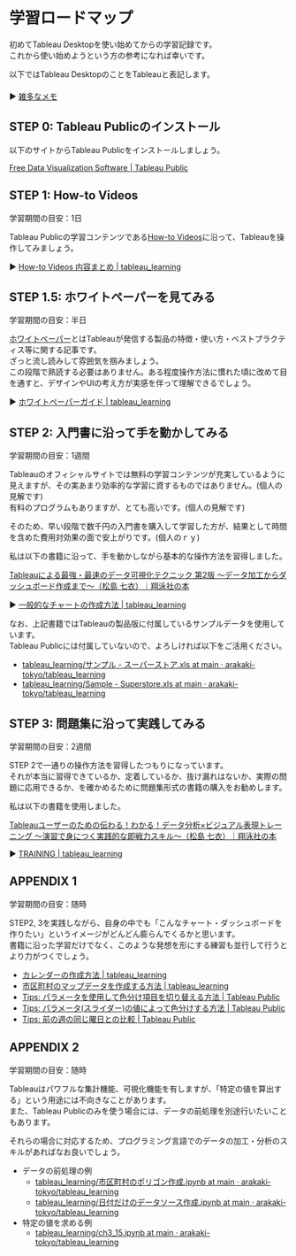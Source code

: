 # 学習ロードマップ
初めてTableau Desktopを使い始めてからの学習記録です。  
これから使い始めようという方の参考になれば幸いです。

以下ではTableau DesktopのことをTableauと表記します。  　  
　  
▶ [雑多なメモ](./memo)

## STEP 0: Tableau Publicのインストール
以下のサイトからTableau Publicをインストールしましょう。

[Free Data Visualization Software \| Tableau Public](https://public.tableau.com/s/)

## STEP 1: How-to Videos
学習期間の目安：1日

Tableau Publicの学習コンテンツである[How\-to Videos](https://public.tableau.com/en-us/s/resources)に沿って、Tableauを操作してみましょう。

▶ [How\-to Videos 内容まとめ \| tableau\_learning](https://arakaki-tokyo.github.io/tableau_learning/How-to_Videos)

## STEP 1.5: ホワイトペーパーを見てみる
学習期間の目安：半日

[ホワイトペーパー](https://www.tableau.com/ja-jp/learn/whitepapers)とはTableauが発信する製品の特徴・使い方・ベストプラクティス等に関する記事です。  
ざっと流し読みして雰囲気を掴みましょう。  
この段階で熟読する必要はありません。ある程度操作方法に慣れた頃に改めて目を通すと、デザインやUIの考え方が実感を伴って理解できるでしょう。

▶ [ホワイトペーパーガイド \| tableau\_learning](https://arakaki-tokyo.github.io/tableau_learning/white-paper_guide)

## STEP 2: 入門書に沿って手を動かしてみる
学習期間の目安：1週間

Tableauのオフィシャルサイトでは無料の学習コンテンツが充実しているように見えますが、その実あまり効率的な学習に資するものではありません。(個人の見解です)  
有料のプログラムもありますが、とても高いです。(個人の見解です)

そのため、早い段階で数千円の入門書を購入して学習した方が、結果として時間を含めた費用対効果の面で安上がりです。(個人のｒｙ)

私は以下の書籍に沿って、手を動かしながら基本的な操作方法を習得しました。

[Tableauによる最強・最速のデータ可視化テクニック 第2版 ～データ加工からダッシュボード作成まで～（松島 七衣）｜翔泳社の本](https://www.shoeisha.co.jp/book/detail/9784798173306)

▶ [一般的なチャートの作成方法 \| tableau\_learning](https://arakaki-tokyo.github.io/tableau_learning/%E4%B8%80%E8%88%AC%E7%9A%84%E3%81%AA%E3%83%81%E3%83%A3%E3%83%BC%E3%83%88)

なお、上記書籍ではTableauの製品版に付属しているサンプルデータを使用しています。  
Tableau Publicには付属していないので、よろしければ以下をご活用ください。

- [tableau\_learning/サンプル \- スーパーストア\.xls at main · arakaki\-tokyo/tableau\_learning](https://github.com/arakaki-tokyo/tableau_learning/blob/main/data/%E3%82%B5%E3%83%B3%E3%83%97%E3%83%AB%20-%20%E3%82%B9%E3%83%BC%E3%83%91%E3%83%BC%E3%82%B9%E3%83%88%E3%82%A2.xls)
- [tableau\_learning/Sample \- Superstore\.xls at main · arakaki\-tokyo/tableau\_learning](https://github.com/arakaki-tokyo/tableau_learning/blob/main/data/Sample%20-%20Superstore.xls)
## STEP 3: 問題集に沿って実践してみる
学習期間の目安：2週間

STEP 2で一通りの操作方法を習得したつもりになっています。  
それが本当に習得できているか、定着しているか、抜け漏れはないか、実際の問題に応用できるか、を確かめるために問題集形式の書籍の購入をお勧めします。

私は以下の書籍を使用しました。

[Tableauユーザーのための伝わる！わかる！データ分析×ビジュアル表現トレーニング ～演習で身につく実践的な即戦力スキル～（松島 七衣）｜翔泳社の本](https://www.shoeisha.co.jp/book/detail/9784798169910)

▶ [TRAINING \| tableau\_learning](https://arakaki-tokyo.github.io/tableau_learning/training/#cp0_5)


## APPENDIX 1
学習期間の目安：随時

STEP2, 3を実践しながら、自身の中でも「こんなチャート・ダッシュボードを作りたい」というイメージがどんどん膨らんでくるかと思います。  
書籍に沿った学習だけでなく、このような発想を形にする練習も並行して行うとより力がつくでしょう。

- [カレンダーの作成方法 \| tableau\_learning](https://arakaki-tokyo.github.io/tableau_learning/%E3%82%AB%E3%83%AC%E3%83%B3%E3%83%80%E3%83%BC%E3%81%AE%E4%BD%9C%E6%88%90%E6%96%B9%E6%B3%95/)
- [市区町村のマップデータを作成する方法 \| tableau\_learning](https://arakaki-tokyo.github.io/tableau_learning/%E5%B8%82%E5%8C%BA%E7%94%BA%E6%9D%91%E3%81%AE%E3%83%9E%E3%83%83%E3%83%97%E3%83%87%E3%83%BC%E3%82%BF)
- [Tips: パラメータを使用して色分け項目を切り替える方法 \| Tableau Public](https://public.tableau.com/app/profile/.33622291/viz/Tips_16583060444810/2)
- [Tips: パラメータ\(スライダー\)の値によって色分けする方法 \| Tableau Public](https://public.tableau.com/app/profile/.33622291/viz/Tips_16583674842780/sheet0)
- [Tips: 前の週の同じ曜日との比較 \| Tableau Public](https://public.tableau.com/app/profile/.33622291/viz/Tips_16587259523910/sheet0)


## APPENDIX 2
学習期間の目安：随時

Tableauはパワフルな集計機能、可視化機能を有しますが、「特定の値を算出する」という用途には不向きなことがあります。  
また、Tableau Publicのみを使う場合には、データの前処理を別途行いたいこともあります。

それらの場合に対応するため、プログラミング言語でのデータの加工・分析のスキルがあればなお良いでしょう。

- データの前処理の例
  - [tableau\_learning/市区町村のポリゴン作成\.ipynb at main · arakaki\-tokyo/tableau\_learning](https://github.com/arakaki-tokyo/tableau_learning/blob/main/data/%E5%B8%82%E5%8C%BA%E7%94%BA%E6%9D%91%E3%81%AE%E3%83%9D%E3%83%AA%E3%82%B4%E3%83%B3%E4%BD%9C%E6%88%90.ipynb)
  - [tableau\_learning/日付だけのデータソース作成\.ipynb at main · arakaki\-tokyo/tableau\_learning](https://github.com/arakaki-tokyo/tableau_learning/blob/main/data/%E6%97%A5%E4%BB%98%E3%81%A0%E3%81%91%E3%81%AE%E3%83%87%E3%83%BC%E3%82%BF%E3%82%BD%E3%83%BC%E3%82%B9%E4%BD%9C%E6%88%90.ipynb)
- 特定の値を求める例
  - [tableau\_learning/ch3\_15\.ipynb at main · arakaki\-tokyo/tableau\_learning](https://github.com/arakaki-tokyo/tableau_learning/blob/main/docs/training/chap3/ch3_15.ipynb)